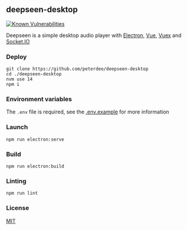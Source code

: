 ## deepseen-desktop

[![Known Vulnerabilities](https://snyk.io/test/github/peterdee/deepseen-desktop/badge.svg?targetFile=package.json)](https://snyk.io/test/github/peterdee/deepseen-desktop?targetFile=package.json)

Deepseen is a simple desktop audio player with [Electron](https://www.electronjs.org), [Vue](https://vuejs.org), [Vuex](https://vuex.vuejs.org) and [Socket.IO](https://socket.io/)

### Deploy

```shell script
git clone https://github.com/peterdee/deepseen-desktop
cd ./deepseen-desktop
nvm use 14
npm i
```

### Environment variables

The `.env` file is required, see the [.env.example](.env.example) for more information

### Launch

```shell script
npm run electron:serve
```

### Build

```shell script
npm run electron:build
```

### Linting

```shell script
npm run lint
```

### License

[MIT](./LICENSE)
